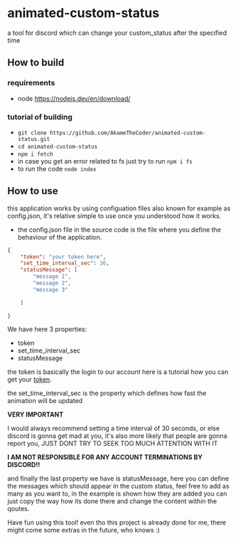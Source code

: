# animated-custom-status
a tool for discord which can change your custom_status after the specified time

## How to build

### requirements
- node https://nodejs.dev/en/download/

### tutorial of building
- `git clone https://github.com/AkameTheCoder/animated-custom-status.git`
- `cd animated-custom-status`
- `npm i fetch`
- in case you get an error related to fs just try to run `npm i fs`
- to run the code `node index`

## How to use
this application works by using configuation files also known for example as config.json, it's relative simple to use once you understood how it works.

- the config.json file in the source code is the file where you define the behaviour of the application.

```json
{
    "token": "your token here",
    "set_time_interval_sec": 30,
    "statusMessage": [
        "message 1",
        "message 2",
        "message 3"

    ]
    
}
```
We have here 3 properties:
- token
- set_time_interval_sec
- statusMessage

the token is basically the login to our account here is a tutorial how you can get your [token](https://linuxhint.com/get-discord-token/).

the set_time_interval_sec is the property which defines how fast the animation will be updated

**VERY IMPORTANT**

I would always recommend setting a time interval of 30 seconds, or else discord is gonna get mad at you, it's also more likely that people are gonna report you, JUST DONT TRY TO SEEK TOO MUCH ATTENTION WITH IT

**I AM NOT RESPONSIBLE FOR ANY ACCOUNT TERMINATIONS BY DISCORD!!**

and finally the last property we have is statusMessage, here you can define the messages which should appear in the custom status, feel free to add as many as you want to, in the example is shown how they are added you can just copy the way how its done there and change the content within the qoutes.

Have fun using this tool! even tho this project is already done for me, there might come some extras in the future, who knows :)


